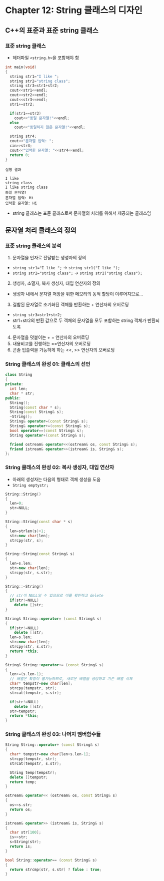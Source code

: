 # Chapter 12: String 클래스의 디자인
## C++의 표준과 표준 string 클래스
### 표준 string 클래스
- 헤더파일 `<string.h>`을 포함해야 함
```cpp
int main(void)
{
  string str1="I like ";
  string str2="string class";
  string str3=str1+str2;
  cout<<str1<<endl;
  cout<<str2<<endl;
  cout<<str3<<endl;
  str1+=str2;

  if(str1==str3)
    cout<<"동일 문자열!"<<endl;
  else
    cout<<"동일하지 않은 문자열!"<<endl;

  string str4;
  cout<<"문자열 입력: ";
  cin>>str4;
  cout<<"입력한 문자열: "<<str4<<endl;
  return 0;
}
```
```
실행 결과

I like
string class
I like string class
동일 문자열!
문자열 입력: Hi
입력한 문자열: Hi
```
- string 클래스는 표준 클래스로써 문자열의 처리를 위해서 제공되는 클래스임

## 문자열 처리 클래스의 정의
### 표준 string 클래스의 분석
1. 문자열을 인자로 전달받는 생성자의 정의
  - `string str1="I like ";` -> `string str1("I like ");`
  - `string str2="string class";` -> `string str2("string class");`
2. 생성자, 소멸자, 복사 생성자, 대입 연산자의 정의
  - 생성자 내에서 문자열 저장을 위한 메모리의 동적 할당이 이루어지므로...
3. 결합된 문자열로 초기화된 객체를 반환하는 + 연산자의 오버로딩
  - `string str3=str1+str2;`
  - str1+str2의 반환 값으로 두 객체의 문자열을 모두 포함하는 string 객체가 반환되도록
4. 문자열을 덧붙이는 + = 연산자의 오버로딩
5. 내용비교를 진행하는 ==연산자의 오버로딩
6. 콘솔 입출력을 가능하게 하는 <<, >> 연산자의 오버로딩

### String 클래스의 완성 01: 클래스의 선언
```cpp
class String
{
private:
  int len;
  char * str;
public:
  String();
  String(const char * s);
  String(const String& s);
  ~String();
  String& operator=(const String& s);
  String& operator+=(const String& s);
  bool operator==(const String& s);
  String operator+(const String& s);

  friend ostream& operator<<(ostream& os, const String& s);
  friend istream& operator>>(istream& is, String& s);
};
```

### String 클래스의 완성 02: 복사 생성자, 대입 연산자
- 아래의 생성자는 다음의 형태로 객체 생성을 도움
- `String emptystr;`
```cpp
String::String()
{
  len=0;
  str=NULL;
}

String::String(const char * s)
{
  len=strlen(s)+1;
  str=new char[len];
  strcpy(str, s);
}

String::String(const String& s)
{
  len=s.len;
  str=new char[len];
  strcpy(str, s.str);
}

String::~String()
{
  // str이 NULL일 수 있으므로 이를 확인하고 delete
  if(str!=NULL)
    delete []str;
}

String& String::operator= (const String& s)
{
  if(str!=NULL)
    delete []str;
  len=s.len;
  str=new char[len];
  strcpy(str, s.str);
  return *this;
}

String& String::operator+= (const String& s)
{
  len+=(s.len-1);
  // 배열은 확장이 불가능하므로, 새로운 배열을 생성하고 기존 배열 삭제
  char* tempstr=new char[len];
  strcpy(tempstr, str);
  strcat(tempstr, s.str);

  if(str!=NULL)
    delete []str;
  str=tempstr;
  return *this;
}
```

### String 클래스의 완성 03: 나머지 멤버함수들
```cpp
String String::operator+ (const String& s)
{
  char* tempstr=new char[len+s.len-1];
  strcpy(tempstr, str);
  strcat(tempstr, s.str);

  String temp(tempstr);
  delete []tempstr;
  return temp;
}

ostream& operator<< (ostream& os, const String& s)
{
  os<<s.str;
  return os;
}

istream& operator>> (istream& is, String& s)
{
  char str[100];
  is>>str;
  s=String(str);
  return is;
}

bool String::operator== (const String& s)
{
  return strcmp(str, s.str) ? false : true;
}
```
